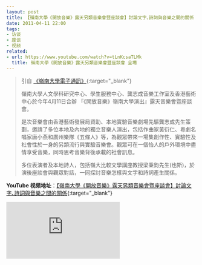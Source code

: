 ```yaml
---
layout: post
title: 【嶺南大學《開放音樂》露天另類音樂會暨座談會】討論文字､詩詞與音樂之間的關係
date: 2011-04-11 22:00
tags:
- 访谈
- 座谈
- 视频
related:
- url: https://www.youtube.com/watch?v=tLnKcsaTLMk
  title: 嶺南大學《開放音樂》露天另類音樂會暨座談會 全場
---
```

> 引自 [《嶺南大學電子通訊》](https://webapp.ln.edu.hk/sys/ocpa/corp-enews/news/Street+Music+outdoor+concertcumpoetry+discussion/45/cht){:target="_blank"}
>
> 嶺南大學人文學科研究中心、學生服務中心、龔志成音樂工作室及香港藝術中心於今年4月11日合辦 『《開放音樂》嶺南大學演出』露天音樂會暨座談會。
>
> 是次音樂會由香港藝術發展局資助、本地實驗音樂劇場先驅龔志成先生策劃，邀請了多位本地及內地的獨立音樂人演出，包括作曲家黃衍仁、粵劇名唱家唐小燕和廣州樂隊《五條人》等，為觀眾帶來一場集創作性、實驗性及社會性於一身的另類流行與實驗音樂會。觀眾可在一個怡人的戶外環境中盡情享受音樂，同時思考音樂背後承載的社會訊息。
>
> 多位表演者及本地詩人，包括嶺大比較文學講座教授梁秉鈞先生(也斯)，於演後座談會與觀眾對話，一同探討音樂怎樣與文字和詩詞產生關係。

**YouTube 视频地址**：[【嶺南大學《開放音樂》露天另類音樂會暨座談會】討論文字､詩詞與音樂之間的關係](https://youtu.be/CG4SDBDSyU0){:target="_blank"}

<div class="iframe-container"><iframe class="responsive-iframe" src="https://www.youtube.com/embed/CG4SDBDSyU0" frameborder="no" allowfullscreen="true"></iframe></div>

